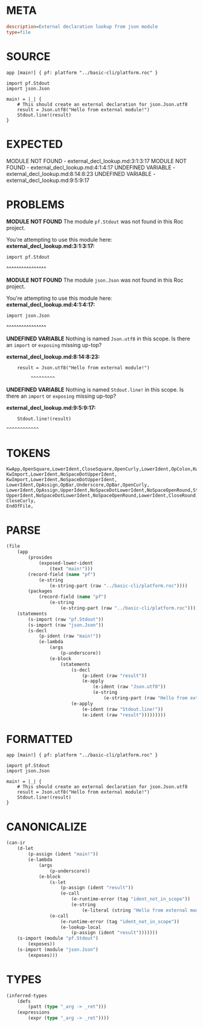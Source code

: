 # META
~~~ini
description=External declaration lookup from json module
type=file
~~~
# SOURCE
~~~roc
app [main!] { pf: platform "../basic-cli/platform.roc" }

import pf.Stdout
import json.Json

main! = |_| {
    # This should create an external declaration for json.Json.utf8
    result = Json.utf8("Hello from external module!")
    Stdout.line!(result)
}
~~~
# EXPECTED
MODULE NOT FOUND - external_decl_lookup.md:3:1:3:17
MODULE NOT FOUND - external_decl_lookup.md:4:1:4:17
UNDEFINED VARIABLE - external_decl_lookup.md:8:14:8:23
UNDEFINED VARIABLE - external_decl_lookup.md:9:5:9:17
# PROBLEMS
**MODULE NOT FOUND**
The module `pf.Stdout` was not found in this Roc project.

You're attempting to use this module here:
**external_decl_lookup.md:3:1:3:17:**
```roc
import pf.Stdout
```
^^^^^^^^^^^^^^^^


**MODULE NOT FOUND**
The module `json.Json` was not found in this Roc project.

You're attempting to use this module here:
**external_decl_lookup.md:4:1:4:17:**
```roc
import json.Json
```
^^^^^^^^^^^^^^^^


**UNDEFINED VARIABLE**
Nothing is named `Json.utf8` in this scope.
Is there an `import` or `exposing` missing up-top?

**external_decl_lookup.md:8:14:8:23:**
```roc
    result = Json.utf8("Hello from external module!")
```
             ^^^^^^^^^


**UNDEFINED VARIABLE**
Nothing is named `Stdout.line!` in this scope.
Is there an `import` or `exposing` missing up-top?

**external_decl_lookup.md:9:5:9:17:**
```roc
    Stdout.line!(result)
```
    ^^^^^^^^^^^^


# TOKENS
~~~zig
KwApp,OpenSquare,LowerIdent,CloseSquare,OpenCurly,LowerIdent,OpColon,KwPlatform,StringStart,StringPart,StringEnd,CloseCurly,
KwImport,LowerIdent,NoSpaceDotUpperIdent,
KwImport,LowerIdent,NoSpaceDotUpperIdent,
LowerIdent,OpAssign,OpBar,Underscore,OpBar,OpenCurly,
LowerIdent,OpAssign,UpperIdent,NoSpaceDotLowerIdent,NoSpaceOpenRound,StringStart,StringPart,StringEnd,CloseRound,
UpperIdent,NoSpaceDotLowerIdent,NoSpaceOpenRound,LowerIdent,CloseRound,
CloseCurly,
EndOfFile,
~~~
# PARSE
~~~clojure
(file
	(app
		(provides
			(exposed-lower-ident
				(text "main!")))
		(record-field (name "pf")
			(e-string
				(e-string-part (raw "../basic-cli/platform.roc"))))
		(packages
			(record-field (name "pf")
				(e-string
					(e-string-part (raw "../basic-cli/platform.roc"))))))
	(statements
		(s-import (raw "pf.Stdout"))
		(s-import (raw "json.Json"))
		(s-decl
			(p-ident (raw "main!"))
			(e-lambda
				(args
					(p-underscore))
				(e-block
					(statements
						(s-decl
							(p-ident (raw "result"))
							(e-apply
								(e-ident (raw "Json.utf8"))
								(e-string
									(e-string-part (raw "Hello from external module!")))))
						(e-apply
							(e-ident (raw "Stdout.line!"))
							(e-ident (raw "result")))))))))
~~~
# FORMATTED
~~~roc
app [main!] { pf: platform "../basic-cli/platform.roc" }

import pf.Stdout
import json.Json

main! = |_| {
	# This should create an external declaration for json.Json.utf8
	result = Json.utf8("Hello from external module!")
	Stdout.line!(result)
}
~~~
# CANONICALIZE
~~~clojure
(can-ir
	(d-let
		(p-assign (ident "main!"))
		(e-lambda
			(args
				(p-underscore))
			(e-block
				(s-let
					(p-assign (ident "result"))
					(e-call
						(e-runtime-error (tag "ident_not_in_scope"))
						(e-string
							(e-literal (string "Hello from external module!")))))
				(e-call
					(e-runtime-error (tag "ident_not_in_scope"))
					(e-lookup-local
						(p-assign (ident "result")))))))
	(s-import (module "pf.Stdout")
		(exposes))
	(s-import (module "json.Json")
		(exposes)))
~~~
# TYPES
~~~clojure
(inferred-types
	(defs
		(patt (type "_arg -> _ret")))
	(expressions
		(expr (type "_arg -> _ret"))))
~~~
